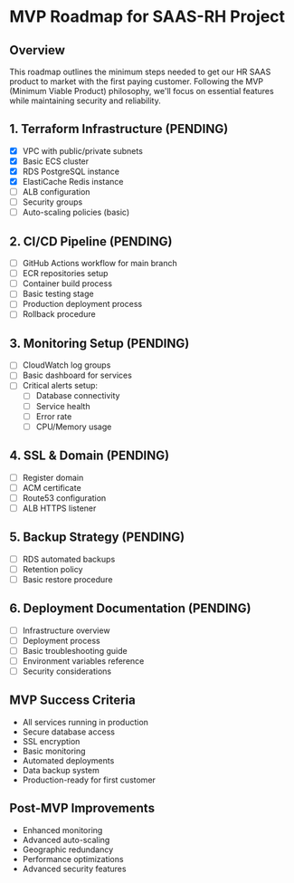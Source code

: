 # MVP Roadmap for SAAS-RH Project

## Overview
This roadmap outlines the minimum steps needed to get our HR SAAS product to market with the first paying customer. Following the MVP (Minimum Viable Product) philosophy, we'll focus on essential features while maintaining security and reliability.

## 1. Terraform Infrastructure (PENDING)
- [x] VPC with public/private subnets
- [x] Basic ECS cluster
- [x] RDS PostgreSQL instance
- [x] ElastiCache Redis instance
- [ ] ALB configuration
- [ ] Security groups
- [ ] Auto-scaling policies (basic)

## 2. CI/CD Pipeline (PENDING)
- [ ] GitHub Actions workflow for main branch
- [ ] ECR repositories setup
- [ ] Container build process
- [ ] Basic testing stage
- [ ] Production deployment process
- [ ] Rollback procedure

## 3. Monitoring Setup (PENDING)
- [ ] CloudWatch log groups
- [ ] Basic dashboard for services
- [ ] Critical alerts setup:
  - [ ] Database connectivity
  - [ ] Service health
  - [ ] Error rate
  - [ ] CPU/Memory usage

## 4. SSL & Domain (PENDING)
- [ ] Register domain
- [ ] ACM certificate
- [ ] Route53 configuration
- [ ] ALB HTTPS listener

## 5. Backup Strategy (PENDING)
- [ ] RDS automated backups
- [ ] Retention policy
- [ ] Basic restore procedure

## 6. Deployment Documentation (PENDING)
- [ ] Infrastructure overview
- [ ] Deployment process
- [ ] Basic troubleshooting guide
- [ ] Environment variables reference
- [ ] Security considerations

## MVP Success Criteria
- All services running in production
- Secure database access
- SSL encryption
- Basic monitoring
- Automated deployments
- Data backup system
- Production-ready for first customer

## Post-MVP Improvements
- Enhanced monitoring
- Advanced auto-scaling
- Geographic redundancy
- Performance optimizations
- Advanced security features
